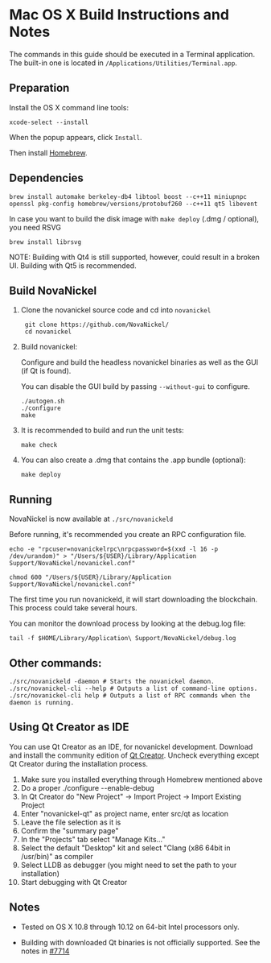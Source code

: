 Mac OS X Build Instructions and Notes
====================================
The commands in this guide should be executed in a Terminal application.
The built-in one is located in `/Applications/Utilities/Terminal.app`.

Preparation
-----------
Install the OS X command line tools:

`xcode-select --install`

When the popup appears, click `Install`.

Then install [Homebrew](http://brew.sh).

Dependencies
----------------------

    brew install automake berkeley-db4 libtool boost --c++11 miniupnpc openssl pkg-config homebrew/versions/protobuf260 --c++11 qt5 libevent

In case you want to build the disk image with `make deploy` (.dmg / optional), you need RSVG

    brew install librsvg

NOTE: Building with Qt4 is still supported, however, could result in a broken UI. Building with Qt5 is recommended.

Build NovaNickel
------------------------

1. Clone the novanickel source code and cd into `novanickel`

        git clone https://github.com/NovaNickel/
        cd novanickel

2.  Build novanickel:

    Configure and build the headless novanickel binaries as well as the GUI (if Qt is found).

    You can disable the GUI build by passing `--without-gui` to configure.

        ./autogen.sh
        ./configure
        make

3.  It is recommended to build and run the unit tests:

        make check

4.  You can also create a .dmg that contains the .app bundle (optional):

        make deploy

Running
-------

NovaNickel is now available at `./src/novanickeld`

Before running, it's recommended you create an RPC configuration file.

    echo -e "rpcuser=novanickelrpc\nrpcpassword=$(xxd -l 16 -p /dev/urandom)" > "/Users/${USER}/Library/Application Support/NovaNickel/novanickel.conf"

    chmod 600 "/Users/${USER}/Library/Application Support/NovaNickel/novanickel.conf"

The first time you run novanickeld, it will start downloading the blockchain. This process could take several hours.

You can monitor the download process by looking at the debug.log file:

    tail -f $HOME/Library/Application\ Support/NovaNickel/debug.log

Other commands:
-------

    ./src/novanickeld -daemon # Starts the novanickel daemon.
    ./src/novanickel-cli --help # Outputs a list of command-line options.
    ./src/novanickel-cli help # Outputs a list of RPC commands when the daemon is running.

Using Qt Creator as IDE
------------------------
You can use Qt Creator as an IDE, for novanickel development.
Download and install the community edition of [Qt Creator](https://www.qt.io/download/).
Uncheck everything except Qt Creator during the installation process.

1. Make sure you installed everything through Homebrew mentioned above
2. Do a proper ./configure --enable-debug
3. In Qt Creator do "New Project" -> Import Project -> Import Existing Project
4. Enter "novanickel-qt" as project name, enter src/qt as location
5. Leave the file selection as it is
6. Confirm the "summary page"
7. In the "Projects" tab select "Manage Kits..."
8. Select the default "Desktop" kit and select "Clang (x86 64bit in /usr/bin)" as compiler
9. Select LLDB as debugger (you might need to set the path to your installation)
10. Start debugging with Qt Creator

Notes
-----

* Tested on OS X 10.8 through 10.12 on 64-bit Intel processors only.

* Building with downloaded Qt binaries is not officially supported. See the notes in [#7714](https://github.com/bitcoin/bitcoin/issues/7714)

